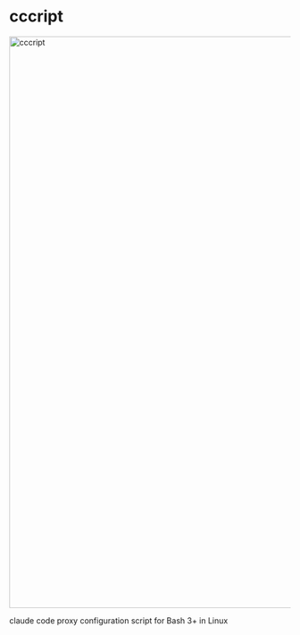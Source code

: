 # cccript
<img width="1024" height="1024" alt="cccript" src="https://github.com/user-attachments/assets/a9db18ae-ad96-4782-a902-c0c069c47081" />

claude code proxy configuration script for Bash 3+ in Linux

